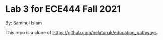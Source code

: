 # Lab 3 for ECE444 Fall 2021


By: Saminul Islam


This   repo   is   a   clone   of https://github.com/nelaturuk/education_pathways.
